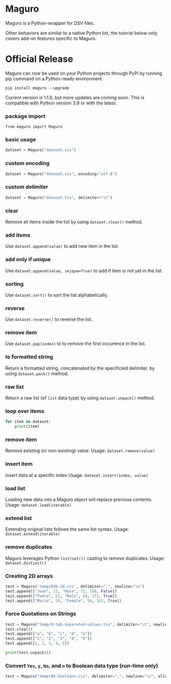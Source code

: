 # Maguro

Maguro is a Python-wrapper for DSV files.

Other behaviors are similar to a native Python list, the tutorial below only covers add-on features specific to Maguro.

# Official Release

Maguro can now be used on your Python projects through PyPi by running pip command on a Python-ready environment.

`pip install maguro --upgrade`

Current version is 1.1.0, but more updates are coming soon. This is compatible with Python version 3.9 or with the latest.

### package import
`from maguro import Maguro`

### basic usage
```python
dataset = Maguro("dataset.csv")
```

### custom encoding
```python
dataset = Maguro("dataset.csv", encoding="utf-8")
```

### custom delimiter
```python
dataset = Maguro("dataset.tsv", delimiter="\t")
```

### clear
Remove all items inside the list by using `dataset.clear()` method.

### add items
Use `dataset.append(value)` to add new item in the list.


### add only if unique
Use `dataset.append(value, unique=True)` to add if item is not yet in the list.

### sorting
Use `dataset.sort()` to sort the list alphabetically.

### reverse
Use `dataset.reverse()` to reverse the list.

### remove item
Use `dataset.pop(index)` to to remove the first occurence in the list.

### to formatted string
Return a formatted string, concatenated by the specificied delimiter, by using `dataset.pack()` method.

### raw list
Return a raw list (of `list` data type) by using `dataset.unpack()` method.

### loop over items
```python
for item in dataset:
    print(item)
```

### remove item
Remove existing (or non-existing) value.
Usage: `dataset.remove(value)`

### insert item
Insert data at a specific index
Usage: `dataset.insert(index, value)`

### load list
Loading new data into a Maguro object will replace previous contents.
Usage: `dataset.load(iterable)`

### extend list
Extending original lists follows the same list syntax.
Usage: `dataset.extend(iterable)`

### remove duplicates
Maguro leverages Python `list(set())` casting to remove duplicates.
Usage: `dataset.distinct()`

### Creating 2D arrays
```python
test = Maguro("temp/03b-2d.csv", delimiter=",", newline="\n")
test.append(["Juan", 23, "Male", 72, 168, False])
test.append(["Pedro", 22, "Male", 68, 172, True])
test.append(["Maria", 19, "Female", 56, 162, True])
````

### Force Quotations on Strings
```python
test = Maguro("temp/9-tab-separated-values.tsv", delimiter="\t", newline="\n", quote_strings=True)
test.clear()
test.append(["a", "b", "c", "d", "e"])
test.append(["1", "2", "3", "4", "5"])
test.append([1, 2, 3, 4, 5])

print(test.unpack())
````

### Convert `Yes`, `y`, `No`, and `n` to Boolean data type (run-time only)
```python
test = Maguro("temp/04-booleans.csv", delimiter=",", newline="\n", allow_boolean=True)
````